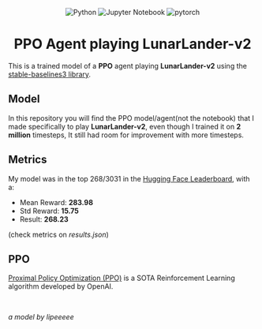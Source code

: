 <div align="center">

![Python](https://img.shields.io/badge/python-3670A0?style=for-the-badge&logo=python&logoColor=ffdd54)
![Jupyter Notebook](https://img.shields.io/badge/jupyter-%23FA0F00.svg?style=for-the-badge&logo=jupyter&logoColor=white)
![pytorch](https://img.shields.io/badge/PyTorch-EE4C2C?style=for-the-badge&logo=pytorch&logoColor=white)
<!-- [![Windows](https://img.shields.io/badge/Platform-Windows-0078d7.svg?style=for-the-badge)](https://en.wikipedia.org/wiki/Microsoft_Windows) -->
<!-- [![License](https://img.shields.io/github/license/R3nzTheCodeGOD/R3nzSkin.svg?style=for-the-badge)](LICENSE) -->

# **PPO** Agent playing **LunarLander-v2**
</div>

This is a trained model of a **PPO** agent playing **LunarLander-v2**
using the [stable-baselines3 library](https://github.com/DLR-RM/stable-baselines3).

## Model
In this repository you will find the PPO model/agent(not the notebook) that I made specifically to play **LunarLander-v2**, even though I trained it on **2 million** timesteps, It still had room for improvement with more timesteps.

## Metrics
My model was in the top 268/3031 in the
[Hugging Face Leaderboard](https://huggingface.co/spaces/huggingface-projects/Deep-Reinforcement-Learning-Leaderboard), with a:
- Mean Reward: <b>283.98</b>
- Std Reward: <b>15.75</b>
- Result: <b>268.23</b>

(check metrics on *results.json*)
## PPO
[Proximal Policy Optimization (PPO)](https://towardsdatascience.com/proximal-policy-optimization-ppo-explained-abed1952457b) is a SOTA Reinforcement Learning algorithm developed by OpenAI.

<br>

*a model by lipeeeee*